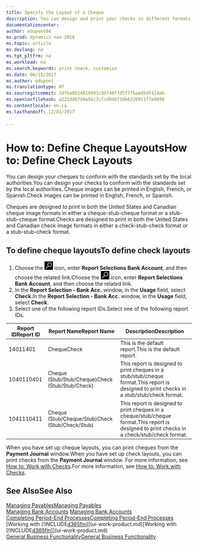 ```yaml
---
title: Specify the Layout of a Cheque
description: You can design and print your checks in different formats to conform with standards.
documentationcenter: 
author: edupont04
ms.prod: dynamics-nav-2018
ms.topic: article
ms.devlang: na
ms.tgt_pltfrm: na
ms.workload: na
ms.search.keywords: print check, customize
ms.date: 06/15/2017
ms.author: edupont
ms.translationtype: HT
ms.sourcegitcommit: 1dfba8b14019991c95f40ffd5f7fbaed5df414eb
ms.openlocfilehash: a221dd67d4a5bc7cfcd04b73db6326911f7e6898
ms.contentlocale: en-ca
ms.lasthandoff: 12/01/2017

---
```

# <a name="how-to-define-check-layouts"></a><span data-ttu-id="75292-103">How to: Define Cheque Layouts</span><span class="sxs-lookup"><span data-stu-id="75292-103">How to: Define Check Layouts</span></span>
<span data-ttu-id="75292-104">You can design your cheques to conform with the standards set by the local authorities.</span><span class="sxs-lookup"><span data-stu-id="75292-104">You can design your checks to conform with the standards set by the local authorities.</span></span> <span data-ttu-id="75292-105">Cheque images can be printed in English, French, or Spanish.</span><span class="sxs-lookup"><span data-stu-id="75292-105">Check images can be printed in English, French, or Spanish.</span></span>

<span data-ttu-id="75292-106">Cheques are designed to print in both the United States and Canadian cheque image formats in either a cheque-stub-cheque format or a stub-stub-cheque format.</span><span class="sxs-lookup"><span data-stu-id="75292-106">Checks are designed to print in both the United States and Canadian check image formats in either a check-stub-check format or a stub-stub-check format.</span></span>

## <a name="to-define-check-layouts"></a><span data-ttu-id="75292-107">To define cheque layouts</span><span class="sxs-lookup"><span data-stu-id="75292-107">To define check layouts</span></span>
1. <span data-ttu-id="75292-108">Choose the ![Search for Page or Report](media/ui-search/search_small.png "Search for Page or Report icon") icon, enter **Report Selections Bank Account**, and then choose the related link.</span><span class="sxs-lookup"><span data-stu-id="75292-108">Choose the ![Search for Page or Report](media/ui-search/search_small.png "Search for Page or Report icon") icon, enter **Report Selections Bank Account**, and then choose the related link.</span></span>
2. <span data-ttu-id="75292-109">In the **Report Selection - Bank Acc.** window, in the **Usage** field, select **Check**.</span><span class="sxs-lookup"><span data-stu-id="75292-109">In the **Report Selection - Bank Acc.** window, in the **Usage** field, select **Check**.</span></span>
3. <span data-ttu-id="75292-110">Select one of the following report IDs.</span><span class="sxs-lookup"><span data-stu-id="75292-110">Select one of the following report IDs.</span></span>

| <span data-ttu-id="75292-111">Report ID</span><span class="sxs-lookup"><span data-stu-id="75292-111">Report ID</span></span> | <span data-ttu-id="75292-112">Report Name</span><span class="sxs-lookup"><span data-stu-id="75292-112">Report Name</span></span> | <span data-ttu-id="75292-113">Description</span><span class="sxs-lookup"><span data-stu-id="75292-113">Description</span></span> |
| --- | --- | --- |
| <span data-ttu-id="75292-114">1401</span><span class="sxs-lookup"><span data-stu-id="75292-114">1401</span></span> |<span data-ttu-id="75292-115">Cheque</span><span class="sxs-lookup"><span data-stu-id="75292-115">Check</span></span> |<span data-ttu-id="75292-116">This is the default report.</span><span class="sxs-lookup"><span data-stu-id="75292-116">This is the default report.</span></span> |
| <span data-ttu-id="75292-117">10401</span><span class="sxs-lookup"><span data-stu-id="75292-117">10401</span></span> |<span data-ttu-id="75292-118">Cheque (Stub/Stub/Cheque)</span><span class="sxs-lookup"><span data-stu-id="75292-118">Check (Stub/Stub/Check)</span></span> |<span data-ttu-id="75292-119">This report is designed to print cheques in a stub/stub/cheque format.</span><span class="sxs-lookup"><span data-stu-id="75292-119">This report is designed to print checks in a stub/stub/check format.</span></span> |
| <span data-ttu-id="75292-120">10411</span><span class="sxs-lookup"><span data-stu-id="75292-120">10411</span></span> |<span data-ttu-id="75292-121">Cheque (Stub/Cheque/Stub)</span><span class="sxs-lookup"><span data-stu-id="75292-121">Check (Stub/Check/Stub)</span></span> |<span data-ttu-id="75292-122">This report is designed to print cheques in a cheque/stub/cheque format.</span><span class="sxs-lookup"><span data-stu-id="75292-122">This report is designed to print checks in a check/stub/check format.</span></span> |

<span data-ttu-id="75292-123">When you have set up cheque layouts, you can print cheques from the **Payment Journal** window.</span><span class="sxs-lookup"><span data-stu-id="75292-123">When you have set up check layouts, you can print checks from the **Payment Journal** window.</span></span> <span data-ttu-id="75292-124">For more information, see [How to: Work with Checks](payables-how-work-checks.md).</span><span class="sxs-lookup"><span data-stu-id="75292-124">For more information, see [How to: Work with Checks](payables-how-work-checks.md).</span></span>

## <a name="see-also"></a><span data-ttu-id="75292-125">See Also</span><span class="sxs-lookup"><span data-stu-id="75292-125">See Also</span></span>
[<span data-ttu-id="75292-126">Managing Payables</span><span class="sxs-lookup"><span data-stu-id="75292-126">Managing Payables</span></span>](payables-manage-payables.md)  
<span data-ttu-id="75292-127">[Managing Bank Accounts](bank-manage-bank-accounts.md) </span><span class="sxs-lookup"><span data-stu-id="75292-127">[Managing Bank Accounts](bank-manage-bank-accounts.md) </span></span>  
[<span data-ttu-id="75292-128">Completing Period-End Processes</span><span class="sxs-lookup"><span data-stu-id="75292-128">Completing Period-End Processes</span></span>](year-how-complete-period-end-processes.md)  
<span data-ttu-id="75292-129">[Working with [!INCLUDE[d365fin](includes/d365fin_md.md)]](ui-work-product.md)</span><span class="sxs-lookup"><span data-stu-id="75292-129">[Working with [!INCLUDE[d365fin](includes/d365fin_md.md)]](ui-work-product.md)</span></span>  
[<span data-ttu-id="75292-130">General Business Functionality</span><span class="sxs-lookup"><span data-stu-id="75292-130">General Business Functionality</span></span>](ui-across-business-areas.md)

